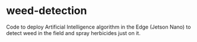 # weed-detection
Code to deploy Artificial Intelligence algorithm in the Edge (Jetson Nano) to detect weed in the field and spray herbicides just on it.
